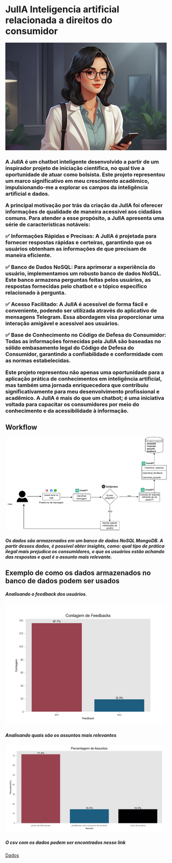 # JulIA Inteligencia artificial relacionada a direitos do consumidor
<div>
<img src="imagens/julia.jpg" alt="Diagrama">
<h3>A JulIA é um chatbot inteligente desenvolvido a partir de um inspirador projeto de iniciação científica, no qual tive a oportunidade de atuar como bolsista. Este projeto representou um marco significativo em meu crescimento acadêmico, impulsionando-me a explorar os campos da inteligência artificial e dados.

A principal motivação por trás da criação da JulIA foi oferecer informações de qualidade de maneira acessível aos cidadãos comuns. Para atender a esse propósito, a JulIA apresenta uma série de características notáveis:

✅ Informações Rápidas e Precisas: A JulIA é projetada para fornecer respostas rápidas e certeiras, garantindo que os usuários obtenham as informações de que precisam de maneira eficiente.

✅ Banco de Dados NoSQL: Para aprimorar a experiência do usuário, implementamos um robusto banco de dados NoSQL. Este banco armazena perguntas feitas pelos usuários, as respostas fornecidas pelo chatbot e o tópico específico relacionado à pergunta.

✅ Acesso Facilitado: A JulIA é acessível de forma fácil e conveniente, podendo ser utilizada através do aplicativo de mensagens Telegram. Essa abordagem visa proporcionar uma interação amigável e acessível aos usuários.

✅ Base de Conhecimento no Código de Defesa do Consumidor: Todas as informações fornecidas pela JulIA são baseadas no sólido embasamento legal do Código de Defesa do Consumidor, garantindo a confiabilidade e conformidade com as normas estabelecidas.

Este projeto representou não apenas uma oportunidade para a aplicação prática de conhecimentos em inteligência artificial, mas também uma jornada enriquecedora que contribuiu significativamente para meu desenvolvimento profissional e acadêmico. A JulIA é mais do que um chatbot; é uma iniciativa voltada para capacitar os consumidores por meio do conhecimento e da acessibilidade à informação.</h3>

<h2>Workflow</h2>
<img src="imagens/Diagrama sem nome.drawio (4) (1).png" alt="Diagrama">
<h5>Os dados são armazenados em um banco de dados NoSQL MongoDB. A partir desses dados, é possível obter insights, como: qual tipo de prática ilegal mais prejudica os consumidores, o que os usuários estão achando das respostas e qual é o assunto mais relevante.</h5>
<h2>Exemplo de como os dados armazenados no banco de dados podem ser usados</h2>

<h5>Analisando o feedback dos usuários.</h5>
<img src="imagens/Grafico Analises de Feedbacks (1).png" alt="Diagrama">
<h5>Analisando quais são os assuntos mais relevantes</h5>
<img src="imagens/WhatsApp Image 2023-11-15 at 11.01.54 PM (1).jpeg" alt="Diagrama">
<h5>O csv com os dados podem ser encontrados nesse link</h5>
<a href="https://drive.google.com/drive/u/1/folders/1QIvmOuemwuLPVFmmuEWkEsdT0Bx0a24h"> Dados</a>

</div>



